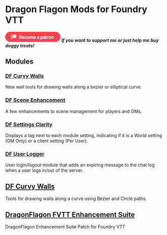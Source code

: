 # Dragon Flagon Mods for Foundry VTT

##### [![become a patron](.assets/patreon-image.png)](https://www.patreon.com/bePatron?u=46113583) If you want to support me or just help me buy doggy treats!

## Modules

### [DF Curvy Walls](https://github.com/flamewave000/dragonflagon-fvtt/blob/master/df-curvy-walls/README.md)

New wall tools for drawing walls along a bezier or elliptical curve.

### [DF Scene Enhancement](https://github.com/flamewave000/dragonflagon-fvtt/blob/master/df-scene-enhance/README.md)

A few enhancements to scene management for players and GMs.

### [DF Settings Clarity](https://github.com/flamewave000/dragonflagon-fvtt/blob/master/df-settings-clarity/README.md)
Displays a tag next to each module setting, indicating if it is a World setting (GM Only) or a client setting (Per User).

### [DF User Logger](https://github.com/flamewave000/dragonflagon-fvtt/blob/master/df-logger/README.md)
User login/logout module that adds an expiring message to the chat log when a user logs in/out of the server.

## [DF Curvy Walls](https://github.com/flamewave000/dragonflagon-fvtt/blob/master/df-curvy-walls/README.md)
Tools for drawing walls along a curve using Bezier and Circle paths.

## [DragonFlagon FVTT Enhancement Suite](https://github.com/flamewave000/df-fvtt-enhancement-suite)
DragonFlagon Enhancement Suite Patch for Foundry VTT


